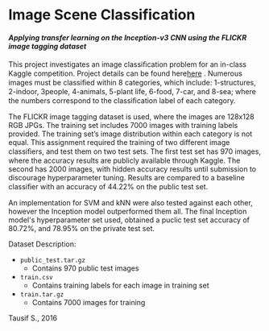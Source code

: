 # Image Scene Classification
#### _Applying transfer learning on the Inception-v3 CNN using the FLICKR image tagging dataset_

This project investigates an image classiﬁcation problem for an in-class Kaggle competition. Project details can be found here[here](https://www.kaggle.com/c/toronto-csc411-scene-classification)
 . Numerous images must be classiﬁed within 8 categories, which include: 1-structures, 2-indoor, 3people, 4-animals, 5-plant life, 6-food, 7-car, and 8-sea; where the numbers correspond to the classiﬁcation label of each category.

The FLICKR image tagging dataset is used, where the images are 128x128 RGB JPGs. The training set includes 7000 images with training labels provided. The training set’s image distribution within each category is not equal. This assignment required the training of two different image classiﬁers, and test them on two test sets. The ﬁrst test set has 970 images, where the accuracy results are publicly available through Kaggle. The second has 2000 images, with hidden accuracy results until submission to discourage hyperparameter tuning. Results are compared to a baseline classiﬁer with an accuracy of 44.22% on the public test set.

An implementation for SVM and kNN were also tested against each other, however the Inception model outperformed them all. The final Inception model's hyperparameter set used, obtained a puclic test set accuracy of 80.72%, and 78.95% on the private test set.

Dataset Description:
* `public_test.tar.gz`
  * Contains 970 public test images
* `train.csv`
  * Contains training labels for each image in training set
* `train.tar.gz`
  * Contains 7000 images for training 

Tausif S., 2016
